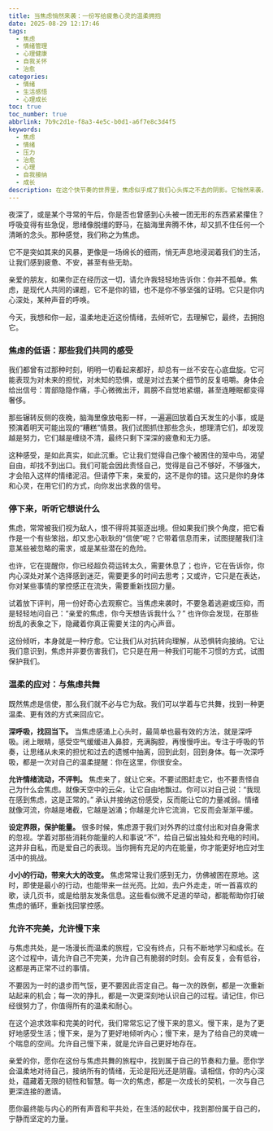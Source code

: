 ```yaml
---
title: 当焦虑悄然来袭：一份写给疲惫心灵的温柔拥抱
date: 2025-08-29 12:17:46
tags:
  - 焦虑
  - 情绪管理
  - 心理健康
  - 自我关怀
  - 治愈
categories:
  - 情绪
  - 生活感悟
  - 心理成长
toc: true
toc_number: true
abbrlink: 7b9c2d1e-f8a3-4e5c-b0d1-a6f7e8c3d4f5
keywords:
  - 焦虑
  - 情绪
  - 压力
  - 治愈
  - 心理
  - 自我接纳
  - 成长
description: 在这个快节奏的世界里，焦虑似乎成了我们心头挥之不去的阴影。它悄然来袭，让心跳加速，思绪纷乱，仿佛被无形的力量紧紧束缚。但亲爱的你，请相信，你不是一个人在面对。这篇文章，是一份写给所有在焦虑中挣扎的灵魂的温柔拥抱，愿它能为你带来一丝平静，一份力量，让你学会与这份情绪共处，最终找到内心的安宁。
---
```


夜深了，或是某个寻常的午后，你是否也曾感到心头被一团无形的东西紧紧攥住？呼吸变得有些急促，思绪像脱缰的野马，在脑海里奔腾不休，却又抓不住任何一个清晰的念头。那种感觉，我们称之为焦虑。

它不是突如其来的风暴，更像是一场绵长的细雨，悄无声息地浸润着我们的生活，让我们感到疲惫、不安，甚至有些无助。

亲爱的朋友，如果你正在经历这一切，请允许我轻轻地告诉你：你并不孤单。焦虑，是现代人共同的课题，它不是你的错，也不是你不够坚强的证明。它只是你内心深处，某种声音的呼唤。

今天，我想和你一起，温柔地走近这份情绪，去倾听它，去理解它，最终，去拥抱它。

### 焦虑的低语：那些我们共同的感受

我们都曾有过那种时刻，明明一切看起来都好，却总有一丝不安在心底盘旋。它可能表现为对未来的担忧，对未知的恐惧，或是对过去某个细节的反复咀嚼。身体会给出信号：胃部隐隐作痛，手心微微出汗，肩膀不自觉地紧绷，甚至连睡眠都变得奢侈。

那些辗转反侧的夜晚，脑海里像放电影一样，一遍遍回放着白天发生的小事，或是预演着明天可能出现的“糟糕”情景。我们试图抓住那些念头，想理清它们，却发现越是努力，它们越是缠绕不清，最终只剩下深深的疲惫和无力感。

这种感受，是如此真实，如此沉重。它让我们觉得自己像个被困住的笼中鸟，渴望自由，却找不到出口。我们可能会因此责怪自己，觉得是自己不够好，不够强大，才会陷入这样的情绪泥沼。但请停下来，亲爱的，这不是你的错。这只是你的身体和心灵，在用它们的方式，向你发出求救的信号。

### 停下来，听听它想说什么

焦虑，常常被我们视为敌人，恨不得将其驱逐出境。但如果我们换个角度，把它看作是一个有些笨拙，却又忠心耿耿的“信使”呢？它带着信息而来，试图提醒我们注意某些被忽略的需求，或是某些潜在的危险。

也许，它在提醒你，你已经超负荷运转太久，需要休息了；也许，它在告诉你，你内心深处对某个选择感到迷茫，需要更多的时间去思考；又或许，它只是在表达，你对某些事情的掌控感正在流失，需要重新找回力量。

试着放下评判，用一份好奇心去观察它。当焦虑来袭时，不要急着逃避或压抑，而是轻轻地问自己：“亲爱的焦虑，你今天想告诉我什么？” 也许你会发现，在那些纷乱的表象之下，隐藏着你真正需要关注的内心声音。

这份倾听，本身就是一种疗愈。它让我们从对抗转向理解，从恐惧转向接纳。它让我们意识到，焦虑并非要伤害我们，它只是在用一种我们可能不习惯的方式，试图保护我们。

### 温柔的应对：与焦虑共舞

既然焦虑是信使，那么我们就不必与它为敌。我们可以学着与它共舞，找到一种更温柔、更有效的方式来回应它。

**深呼吸，找回当下。** 当焦虑感涌上心头时，最简单也最有效的方法，就是深呼吸。闭上眼睛，感受空气缓缓进入鼻腔，充满胸腔，再慢慢呼出。专注于呼吸的节奏，让思绪从未来的担忧和过去的遗憾中抽离，回到此刻，回到身体。每一次深呼吸，都是一次对自己的温柔提醒：你在这里，你很安全。

**允许情绪流动，不评判。** 焦虑来了，就让它来。不要试图赶走它，也不要责怪自己为什么会焦虑。就像天空中的云朵，让它自由地飘过。你可以对自己说：“我现在感到焦虑，这是正常的。” 承认并接纳这份感受，反而能让它的力量减弱。情绪就像河流，你越是堵截，它越是汹涌；你越是允许它流淌，它反而会渐渐平缓。

**设定界限，保护能量。** 很多时候，焦虑源于我们对外界的过度付出和对自身需求的忽视。学着对那些消耗你能量的人和事说“不”，给自己留出独处和充电的时间。这并非自私，而是爱自己的表现。当你拥有充足的内在能量，你才能更好地应对生活中的挑战。

**小小的行动，带来大大的改变。** 焦虑常常让我们感到无力，仿佛被困在原地。这时，即使是最小的行动，也能带来一丝光亮。比如，去户外走走，听一首喜欢的歌，读几页书，或是给朋友发条信息。这些看似微不足道的举动，都能帮助你打破焦虑的循环，重新找回掌控感。

### 允许不完美，允许慢下来

与焦虑共处，是一场漫长而温柔的旅程，它没有终点，只有不断地学习和成长。在这个过程中，请允许自己不完美，允许自己有脆弱的时刻。会有反复，会有低谷，这都是再正常不过的事情。

不要因为一时的退步而气馁，更不要因此否定自己。每一次的跌倒，都是一次重新站起来的机会；每一次的挣扎，都是一次更深刻地认识自己的过程。请记住，你已经很努力了，你值得所有的温柔和耐心。

在这个追求效率和完美的时代，我们常常忘记了慢下来的意义。慢下来，是为了更好地感受生活；慢下来，是为了更好地倾听内心；慢下来，是为了给自己的灵魂一个喘息的空间。允许自己慢下来，就是允许自己更好地存在。

亲爱的你，愿你在这份与焦虑共舞的旅程中，找到属于自己的节奏和力量。愿你学会温柔地对待自己，接纳所有的情绪，无论是阳光还是阴霾。请相信，你的内心深处，蕴藏着无限的韧性和智慧。每一次的焦虑，都是一次成长的契机，一次与自己更深连接的邀请。

愿你最终能与内心的所有声音和平共处，在生活的起伏中，找到那份属于自己的，宁静而坚定的力量。